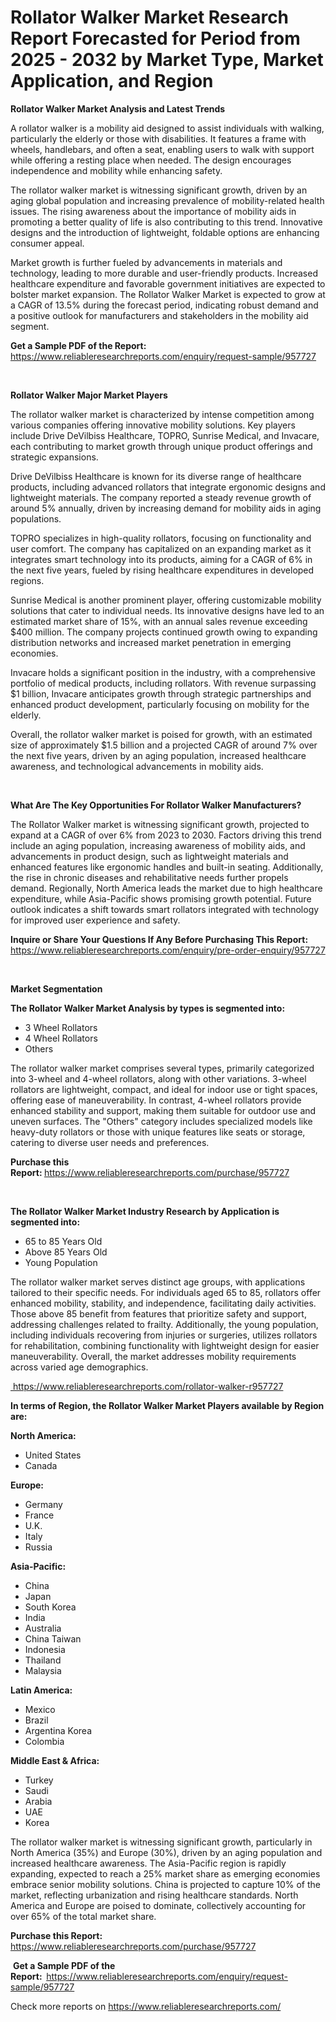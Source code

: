 <p><h1>Rollator Walker Market Research Report Forecasted for Period from 2025 -  2032 by Market Type, Market Application, and Region</h1></p><p><strong>Rollator Walker Market Analysis and Latest Trends</strong></p>
<p><p>A rollator walker is a mobility aid designed to assist individuals with walking, particularly the elderly or those with disabilities. It features a frame with wheels, handlebars, and often a seat, enabling users to walk with support while offering a resting place when needed. The design encourages independence and mobility while enhancing safety.</p><p>The rollator walker market is witnessing significant growth, driven by an aging global population and increasing prevalence of mobility-related health issues. The rising awareness about the importance of mobility aids in promoting a better quality of life is also contributing to this trend. Innovative designs and the introduction of lightweight, foldable options are enhancing consumer appeal. </p><p>Market growth is further fueled by advancements in materials and technology, leading to more durable and user-friendly products. Increased healthcare expenditure and favorable government initiatives are expected to bolster market expansion. The Rollator Walker Market is expected to grow at a CAGR of 13.5% during the forecast period, indicating robust demand and a positive outlook for manufacturers and stakeholders in the mobility aid segment.</p></p>
<p><strong>Get a Sample PDF of the Report:&nbsp;</strong> <a href="https://www.reliableresearchreports.com/enquiry/request-sample/957727?utm_campaign=2199&utm_medium=2&utm_source=Github&utm_content=ia&utm_term=08022025&utm_id=rollator-walker">https://www.reliableresearchreports.com/enquiry/request-sample/957727</a></p>
<p>&nbsp;</p>
<p><strong>Rollator Walker Major Market Players</strong></p>
<p><p>The rollator walker market is characterized by intense competition among various companies offering innovative mobility solutions. Key players include Drive DeVilbiss Healthcare, TOPRO, Sunrise Medical, and Invacare, each contributing to market growth through unique product offerings and strategic expansions.</p><p>Drive DeVilbiss Healthcare is known for its diverse range of healthcare products, including advanced rollators that integrate ergonomic designs and lightweight materials. The company reported a steady revenue growth of around 5% annually, driven by increasing demand for mobility aids in aging populations.</p><p>TOPRO specializes in high-quality rollators, focusing on functionality and user comfort. The company has capitalized on an expanding market as it integrates smart technology into its products, aiming for a CAGR of 6% in the next five years, fueled by rising healthcare expenditures in developed regions.</p><p>Sunrise Medical is another prominent player, offering customizable mobility solutions that cater to individual needs. Its innovative designs have led to an estimated market share of 15%, with an annual sales revenue exceeding $400 million. The company projects continued growth owing to expanding distribution networks and increased market penetration in emerging economies.</p><p>Invacare holds a significant position in the industry, with a comprehensive portfolio of medical products, including rollators. With revenue surpassing $1 billion, Invacare anticipates growth through strategic partnerships and enhanced product development, particularly focusing on mobility for the elderly.</p><p>Overall, the rollator walker market is poised for growth, with an estimated size of approximately $1.5 billion and a projected CAGR of around 7% over the next five years, driven by an aging population, increased healthcare awareness, and technological advancements in mobility aids.</p></p>
<p>&nbsp;</p>
<p><strong>What Are The Key Opportunities For Rollator Walker Manufacturers?</strong></p>
<p><p>The Rollator Walker market is witnessing significant growth, projected to expand at a CAGR of over 6% from 2023 to 2030. Factors driving this trend include an aging population, increasing awareness of mobility aids, and advancements in product design, such as lightweight materials and enhanced features like ergonomic handles and built-in seating. Additionally, the rise in chronic diseases and rehabilitative needs further propels demand. Regionally, North America leads the market due to high healthcare expenditure, while Asia-Pacific shows promising growth potential. Future outlook indicates a shift towards smart rollators integrated with technology for improved user experience and safety.</p></p>
<p><strong>Inquire or Share Your Questions If Any Before Purchasing This Report:</strong> <a href="https://www.reliableresearchreports.com/enquiry/pre-order-enquiry/957727?utm_campaign=2199&utm_medium=2&utm_source=Github&utm_content=ia&utm_term=08022025&utm_id=rollator-walker">https://www.reliableresearchreports.com/enquiry/pre-order-enquiry/957727</a></p>
<p>&nbsp;</p>
<p><strong>Market Segmentation</strong></p>
<p><strong>The Rollator Walker Market Analysis by types is segmented into:</strong></p>
<p><ul><li>3 Wheel Rollators</li><li>4 Wheel Rollators</li><li>Others</li></ul></p>
<p><p>The rollator walker market comprises several types, primarily categorized into 3-wheel and 4-wheel rollators, along with other variations. 3-wheel rollators are lightweight, compact, and ideal for indoor use or tight spaces, offering ease of maneuverability. In contrast, 4-wheel rollators provide enhanced stability and support, making them suitable for outdoor use and uneven surfaces. The "Others" category includes specialized models like heavy-duty rollators or those with unique features like seats or storage, catering to diverse user needs and preferences.</p></p>
<p><strong>Purchase this Report:&nbsp;</strong><a href="https://www.reliableresearchreports.com/purchase/957727?utm_campaign=2199&utm_medium=2&utm_source=Github&utm_content=ia&utm_term=08022025&utm_id=rollator-walker">https://www.reliableresearchreports.com/purchase/957727</a></p>
<p>&nbsp;</p>
<p><strong>The Rollator Walker Market Industry Research by Application is segmented into:</strong></p>
<p><ul><li>65 to 85 Years Old</li><li>Above 85 Years Old</li><li>Young Population</li></ul></p>
<p><p>The rollator walker market serves distinct age groups, with applications tailored to their specific needs. For individuals aged 65 to 85, rollators offer enhanced mobility, stability, and independence, facilitating daily activities. Those above 85 benefit from features that prioritize safety and support, addressing challenges related to frailty. Additionally, the young population, including individuals recovering from injuries or surgeries, utilizes rollators for rehabilitation, combining functionality with lightweight design for easier maneuverability. Overall, the market addresses mobility requirements across varied age demographics.</p></p>
<p><a href="https://www.reliableresearchreports.com/rollator-walker-r957727?utm_campaign=2199&utm_medium=2&utm_source=Github&utm_content=ia&utm_term=08022025&utm_id=rollator-walker">&nbsp;https://www.reliableresearchreports.com/rollator-walker-r957727</a></p>
<p><strong>In terms of Region, the Rollator Walker Market Players available by Region are:</strong></p>
<p>
    <p> <strong> North America: </strong>
        <ul>
            <li>United States</li>
            <li>Canada</li>
        </ul>
        </p> 
    <p> <strong> Europe: </strong>
        <ul>
            <li>Germany</li>
            <li>France</li>
            <li>U.K.</li>
            <li>Italy</li>
            <li>Russia</li>
        </ul>
        </p> 
    <p> <strong> Asia-Pacific: </strong>
        <ul>
            <li>China</li>
            <li>Japan</li>
            <li>South Korea</li>
            <li>India</li>
            <li>Australia</li>
            <li>China Taiwan</li>
            <li>Indonesia</li>
            <li>Thailand</li>
            <li>Malaysia</li>
        </ul>
        </p> 
    <p> <strong> Latin America: </strong>
        <ul>
            <li>Mexico</li>
            <li>Brazil</li>
            <li>Argentina Korea</li>
            <li>Colombia</li>
        </ul>
        </p> 
    <p> <strong> Middle East & Africa: </strong>
        <ul>
            <li>Turkey</li>
            <li>Saudi</li>
            <li>Arabia</li>
            <li>UAE</li>
            <li>Korea</li>
        </ul>
    </p>
    </p>
<p><p>The rollator walker market is witnessing significant growth, particularly in North America (35%) and Europe (30%), driven by an aging population and increased healthcare awareness. The Asia-Pacific region is rapidly expanding, expected to reach a 25% market share as emerging economies embrace senior mobility solutions. China is projected to capture 10% of the market, reflecting urbanization and rising healthcare standards. North America and Europe are poised to dominate, collectively accounting for over 65% of the total market share.</p></p>
<p><strong>Purchase this Report: </strong><a href="https://www.reliableresearchreports.com/purchase/957727?utm_campaign=2199&utm_medium=2&utm_source=Github&utm_content=ia&utm_term=08022025&utm_id=rollator-walker">https://www.reliableresearchreports.com/purchase/957727</a></p>
<p>&nbsp;<strong>Get a Sample PDF of the Report:&nbsp;&nbsp;</strong><a href="https://www.reliableresearchreports.com/enquiry/request-sample/957727?utm_campaign=2199&utm_medium=2&utm_source=Github&utm_content=ia&utm_term=08022025&utm_id=rollator-walker">https://www.reliableresearchreports.com/enquiry/request-sample/957727</a></p>
<p><strong></strong></p>
<p>Check more reports on <a href="https://www.reliableresearchreports.com/?utm_campaign=2199&utm_medium=2&utm_source=Github&utm_content=ia&utm_term=08022025&utm_id=rollator-walker">https://www.reliableresearchreports.com/</a></p>